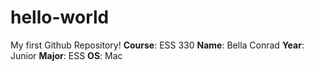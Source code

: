 # hello-world
My first Github Repository!
**Course**: ESS 330
**Name**: Bella Conrad
**Year**: Junior
**Major**: ESS
**OS**: Mac